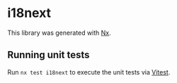 # i18next

This library was generated with [Nx](https://nx.dev).

## Running unit tests

Run `nx test i18next` to execute the unit tests via [Vitest](https://vitest.dev/).
